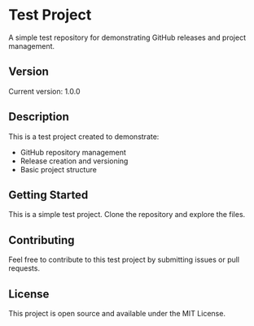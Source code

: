 # Test Project

A simple test repository for demonstrating GitHub releases and project management.

## Version

Current version: 1.0.0

## Description

This is a test project created to demonstrate:
- GitHub repository management
- Release creation and versioning
- Basic project structure

## Getting Started

This is a simple test project. Clone the repository and explore the files.

## Contributing

Feel free to contribute to this test project by submitting issues or pull requests.

## License

This project is open source and available under the MIT License.